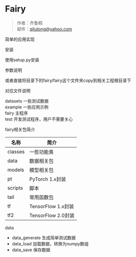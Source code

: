 # Fairy

> 作者：齐鲁桐  
> 邮件：qilutong@yahoo.com  

简单的应用实现  

安装  

使用setup.py安装

参数说明

或者直接将目录下的fairy/fairy这个文件夹copy到相关工程根目录下



对应文件说明

datasets    一些测试数据  
example     一些应用示例  
fairy       主程序  
test        开发测试程序，用户不需要关心


fairy相关包简介

| 名称     | 简介 |
| ---     | --- | 
| classes | 一些功能类 | 
| data    | 数据相关包 | 
| models  | 模型相关包 | 
| pt      | PyTorch 1.x封装 | 
| scripts | 脚本 | 
| tail    | 常用函数包 | 
| tf      | TensorFlow 1.x封装 | 
| tf2     | TensorFlow 2.0封装 | 


data
* data_generate 生成简单测试数据
* data_load     加载数据，转换为numpy数组
* data_save     保存数据